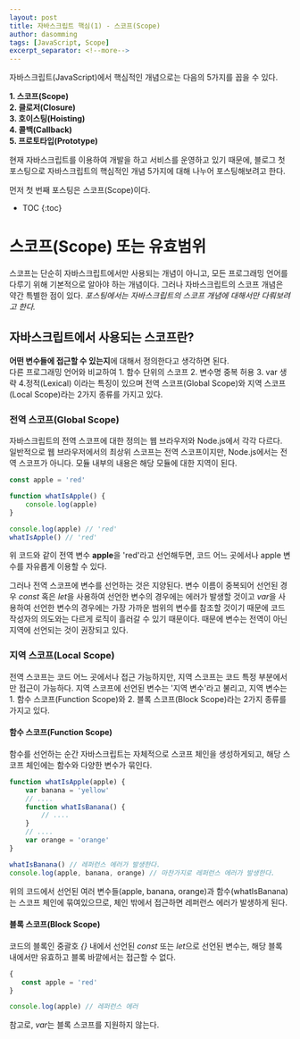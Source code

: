 ```yaml
---
layout: post
title: 자바스크립트 핵심(1) - 스코프(Scope)
author: dasomming
tags: [JavaScript, Scope]
excerpt_separator: <!--more-->
---
```


자바스크립트(JavaScript)에서 핵심적인 개념으로는 다음의 5가지를 꼽을 수 있다.  

**1. 스코프(Scope)**  
**2. 클로저(Closure)**  
**3. 호이스팅(Hoisting)**  
**4. 콜백(Callback)**  
**5. 프로토타입(Prototype)**  

현재 자바스크립트를 이용하여 개발을 하고 서비스를 운영하고 있기 때문에, 블로그 첫 포스팅으로 자바스크립트의 핵심적인 개념 5가지에 대해 나누어 포스팅해보려고 한다.  
  
먼저 첫 번째 포스팅은 스코프(Scope)이다.  

* TOC
{:toc}

# 스코프(Scope) 또는 유효범위
스코프는 단순히 자바스크립트에서만 사용되는 개념이 아니고, 모든 프로그래밍 언어를 다루기 위해 기본적으로 알아야 하는 개념이다. 그러나 자바스크립트의 스코프 개념은 약간 특별한 점이 있다.  *포스팅에서는 자바스크립트의 스코프 개념에 대해서만 다뤄보려고 한다.*

## 자바스크립트에서 사용되는 스코프란?
**어떤 변수들에 접근할 수 있는지**에 대해서 정의한다고 생각하면 된다.  
다른 프로그래밍 언어와 비교하여 1. 함수 단위의 스코프 2. 변수명 중복 허용 3. var 생략 4.정적(Lexical) 이라는 특징이 있으며 전역 스코프(Global Scope)와 지역 스코프(Local Scope)라는 2가지 종류를 가지고 있다.  
  
### 전역 스코프(Global Scope)
자바스크립트의 전역 스코프에 대한 정의는 웹 브라우저와 Node.js에서 각각 다르다. 일반적으로 웹 브라우저에서의 최상위 스코프는 전역 스코프이지만, Node.js에서는 전역 스코프가 아니다. 모듈 내부의 내용은 해당 모듈에 대한 지역이 된다.

```javascript
const apple = 'red'

function whatIsApple() {
    console.log(apple)
}

console.log(apple) // 'red'
whatIsApple() // 'red'
```

위 코드와 같이 전역 변수 **apple**을 'red'라고 선언해두면, 코드 어느 곳에서나 apple 변수를 자유롭게 이용할 수 있다.  
  
그러나 전역 스코프에 변수를 선언하는 것은 지양된다. 변수 이름이 중복되어 선언된 경우 *const* 혹은 *let*을 사용하여 선언한 변수의 경우에는 에러가 발생할 것이고 *var*을 사용하여 선언한 변수의 경우에는 가장 가까운 범위의 변수를 참조할 것이기 때문에 코드 작성자의 의도와는 다르게 로직이 흘러갈 수 있기 때문이다. 때문에 변수는 전역이 아닌 지역에 선언되는 것이 권장되고 있다.  
  

### 지역 스코프(Local Scope)
전역 스코프는 코드 어느 곳에서나 접근 가능하지만, 지역 스코프는 코드 특정 부분에서만 접근이 가능하다. 지역 스코프에 선언된 변수는 '지역 변수'라고 불리고, 지역 변수는 1. 함수 스코프(Function Scope)와 2. 블록 스코프(Block Scope)라는 2가지 종류를 가지고 있다.  
  
#### 함수 스코프(Function Scope)
함수를 선언하는 순간 자바스크립트는 자체적으로 스코프 체인을 생성하게되고, 해당 스코프 체인에는 함수와 다양한 변수가 묶인다.  

```javascript
function whatIsApple(apple) {
    var banana = 'yellow'
    // ....
    function whatIsBanana() {
        // ....
    }
    // ....
    var orange = 'orange'
}

whatIsBanana() // 레퍼런스 에러가 발생한다.
console.log(apple, banana, orange) // 마찬가지로 레퍼런스 에러가 발생한다.
```
  
위의 코드에서 선언된 여러 변수들(apple, banana, orange)과 함수(whatIsBanana)는 스코프 체인에 묶여있으므로, 체인 밖에서 접근하면 레퍼런스 에러가 발생하게 된다.
  
#### 블록 스코프(Block Scope)
코드의 블록인 중괄호 *{}* 내에서 선언된 *const* 또는 *let*으로 선언된 변수는, 해당 블록 내에서만 유효하고 블록 바깥에서는 접근할 수 없다.

```javascript
{
   const apple = 'red'
}

console.log(apple) // 레퍼런스 에러
```
  
참고로, *var*는 블록 스코프를 지원하지 않는다.

